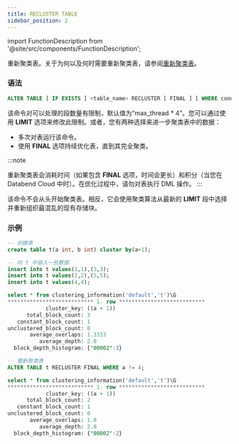 ```yaml
---
title: RECLUSTER TABLE
sidebar_position: 2
---
```


import FunctionDescription from '@site/src/components/FunctionDescription';

<FunctionDescription description="引入版本：v1.2.25"/>

重新聚类表。关于为何以及何时需要重新聚类表，请参阅[重新聚类表](index.md#re-clustering-table)。

### 语法

```sql
ALTER TABLE [ IF EXISTS ] <table_name> RECLUSTER [ FINAL ] [ WHERE condition ] [ LIMIT <segment_count> ]
```

该命令对可以处理的段数量有限制，默认值为“max_thread * 4”。您可以通过使用 **LIMIT** 选项来修改此限制。或者，您有两种选择来进一步聚类表中的数据：

- 多次对表运行该命令。
- 使用 **FINAL** 选项持续优化表，直到其完全聚类。

:::note

重新聚类表会消耗时间（如果包含 **FINAL** 选项，时间会更长）和积分（当您在 Databend Cloud 中时）。在优化过程中，请勿对表执行 DML 操作。
:::

该命令不会从头开始聚类表。相反，它会使用聚类算法从最新的 **LIMIT** 段中选择并重新组织最混乱的现有存储块。

### 示例

```sql
-- 创建表
create table t(a int, b int) cluster by(a+1);

-- 向 t 中插入一些数据
insert into t values(1,1),(3,3);
insert into t values(2,2),(5,5);
insert into t values(4,4);

select * from clustering_information('default','t')\G
*************************** 1. row ***************************
            cluster_key: ((a + 1))
      total_block_count: 3
   constant_block_count: 1
unclustered_block_count: 0
       average_overlaps: 1.3333
          average_depth: 2.0
  block_depth_histogram: {"00002":3}

-- 重新聚类表
ALTER TABLE t RECLUSTER FINAL WHERE a != 4;

select * from clustering_information('default','t')\G
*************************** 1. row ***************************
            cluster_key: ((a + 1))
      total_block_count: 2
   constant_block_count: 1
unclustered_block_count: 0
       average_overlaps: 1.0
          average_depth: 2.0
  block_depth_histogram: {"00002":2}
```